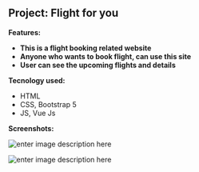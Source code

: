 ## Project: Flight for you
**Features:**
 - **This is a flight booking related website** 
 - **Anyone who wants to book flight, can use this site**
 - **User can see the upcoming flights and details**
 
**Tecnology used:**
 - HTML
 - CSS, Bootstrap 5
 - JS, Vue Js

**Screenshots:**

![enter image description here](https://i.ibb.co/1R481xZ/1.png)

![enter image description here](https://i.ibb.co/hW7GKS5/2.png)
